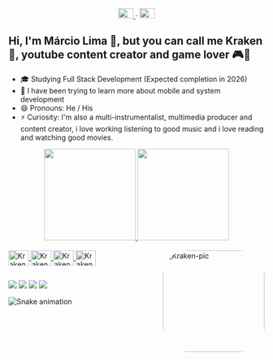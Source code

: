 <p align="center">
  <a href="https://github.com/Kraken-Js96">
    <img src="https://github.com/Kraken-Js96/Kraken-Js96/blob/main/docs/Brazil.jpg" style="width:30px;height:20px;">
  </a>
  ·
  <a href="/docs/readme_in.md">
    <img src="https://github.com/Kraken-Js96/Kraken-Js96/blob/main/docs/EUA.png" style="width:30px;height:20px;">
  </a>
</p>

## Hi, I'm Márcio Lima 👋, but you can call me Kraken 🐙, youtube content creator and game lover 🎮👾

- 🎓 Studying Full Stack Development (Expected completion in 2026)
- 🌱 I have been trying to learn more about mobile and system development
- 😄 Pronouns: He / His
- ⚡ Curiosity: I'm also a multi-instrumentalist, multimedia producer
and content creator, i love working listening to good music and i love reading and watching good movies.

<div align="center">
  <a href="https://beacons.ai/jollyroger">
  <img height="180em" src="https://github-readme-stats.vercel.app/api?username=Kraken-Js96&show_icons=true&theme=dracula&include_all_commits=true&count_private=true"/>
  <img height="180em" src="https://github-readme-stats.vercel.app/api/top-langs/?username=Kraken-Js96&layout=compact&langs_count=7&theme=dracula"/>
</div>
  
  
<div style="display: inline_block"><br>
  <img align="center" alt="Kraken-CS" height="30" width="40" src="https://cdn.jsdelivr.net/gh/devicons/devicon/icons/csharp/csharp-original.svg">
  <img align="center" alt="Kraken-HT" height="30" width="40" src="https://cdn.jsdelivr.net/gh/devicons/devicon/icons/html5/html5-original.svg">
  <img align="center" alt="Kraken-CS" height="30" width="40" src="https://cdn.jsdelivr.net/gh/devicons/devicon/icons/css3/css3-original.svg">
  <img align="center" alt="Kraken-BO" height="30" width="40" src="https://cdn.jsdelivr.net/gh/devicons/devicon/icons/bootstrap/bootstrap-original.svg">
  <img align="right" alt="Kraken-pic" height="200" style="border-radius:50px;" src="https://media.discordapp.net/attachments/827581434138198057/901703678178762752/Kraken.gif?width=494&height=494">
</div>
  
  ##

<div>
  <a href="https://www.youtube.com/channel/UCROUjSjZt2mRU4hoMOMnLzA?sub_confirmation=1" target="_blank"><img src="https://img.shields.io/badge/YouTube-FF0000?style=for-the-badge&logo=youtube&logoColor=white" target="_blank"></a>
  <a href="https://www.instagram.com/jollyroger.kraken/" target="_blank"><img src="https://img.shields.io/badge/-Instagram-%23E4405F?style=for-the-badge&logo=instagram&logoColor=white" target="_blank"></a>
  <a href="https://www.twitter.com/jollyrogerkrake/" target="_blank"><img src="https://img.shields.io/badge/Twitter-1DA1F2?style=for-the-badge&logo=twitter&logoColor=white" target="_blank"></a>
 	<a href="https://www.twitch.tv/jollyroger_kraken" target="_blank"><img src="https://img.shields.io/badge/Twitch-9146FF?style=for-the-badge&logo=twitch&logoColor=white" target="_blank"></a>
</div>  
  
  ![Snake animation](https://github.com/Kraken-Js96/Kraken-Js96/blob/output/github-contribution-grid-snake.svg)
